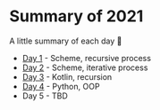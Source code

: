 # Summary of 2021
A little summary of each day :slightly_smiling_face:

- [Day 1](/2021/Day%201) - Scheme, recursive process
- [Day 2](/2021/Day%202) - Scheme, iterative process
- [Day 3](/2021/Day%203) - Kotlin, recursion
- [Day 4](/2021/Day%204) - Python, OOP
- Day 5 - TBD
